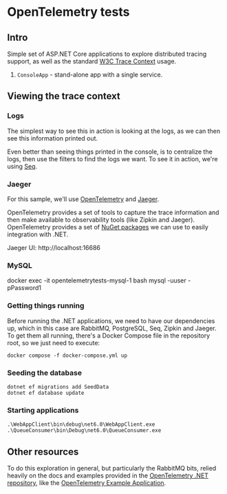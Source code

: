 # OpenTelemetry tests
## Intro
Simple set of ASP.NET Core applications to explore distributed tracing support, as well as the standard [W3C Trace Context](https://www.w3.org/TR/trace-context/) usage.

1. `ConsoleApp` - stand-alone app with a single service.

## Viewing the trace context

### Logs

The simplest way to see this in action is looking at the logs, as we can then see this information printed out.

Even better than seeing things printed in the console, is to centralize the logs, then use the filters to find the logs we want. To see it in action, we're using [Seq](https://datalust.co/seq).

### Jaeger

For this sample, we'll use [OpenTelemetry](https://opentelemetry.io/) and [Jaeger](https://www.jaegertracing.io/).

OpenTelemetry provides a set of tools to capture the trace information and then make available to observability tools (like Zipkin and Jaeger). OpenTelemetry provides a set of [NuGet packages](https://github.com/open-telemetry/opentelemetry-dotnet) we can use to easily integration with .NET.

Jaeger UI: http://localhost:16686

### MySQL

docker exec -it opentelemetrytests-mysql-1 bash
mysql -uuser -pPassword1

### Getting things running

Before running the .NET applications, we need to have our dependencies up, which in this case are RabbitMQ, PostgreSQL, Seq, Zipkin and Jaeger. To get them all running, there's a Docker Compose file in the repository root, so we just need to execute:

```
docker compose -f docker-compose.yml up
```

### Seeding the database
```
dotnet ef migrations add SeedData
dotnet ef database update
```

### Starting applications

```
.\WebAppClient\bin\debug\net6.0\WebAppClient.exe
.\QueueConsumer\bin\Debug\net6.0\QueueConsumer.exe
```

## Other resources

To do this exploration in general, but particularly the RabbitMQ bits, relied heavily on the docs and examples provided in the [OpenTelemetry .NET repository](https://github.com/open-telemetry/opentelemetry-dotnet), like the [OpenTelemetry Example Application](https://github.com/open-telemetry/opentelemetry-dotnet/tree/core-1.1.0/examples/MicroserviceExample).
